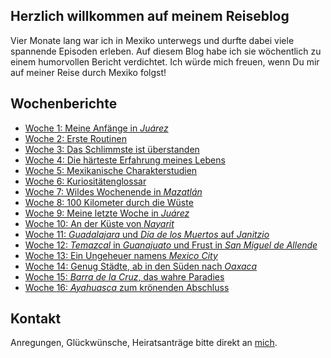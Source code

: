 ## Herzlich willkommen auf meinem Reiseblog
<!-- 
Einmal die Woche lade ich hier eine Beschreibung meiner neuesten Erlebnisse hoch. 
Ich würde mich freuen, wenn Du mir auf meiner Reise durch Mexiko folgst! -->

Vier Monate lang war ich in Mexiko unterwegs und durfte dabei viele spannende Episoden erleben. Auf diesem Blog habe ich sie wöchentlich zu einem humorvollen Bericht verdichtet. Ich würde mich freuen, wenn Du mir auf meiner Reise durch Mexiko folgst!

## Wochenberichte

- [Woche 1: Meine Anfänge in _Juárez_](https://nkueng.github.io/travelblog/w1)
- [Woche 2: Erste Routinen](https://nkueng.github.io/travelblog/w2)
- [Woche 3: Das Schlimmste ist überstanden](https://nkueng.github.io/travelblog/w3)
- [Woche 4: Die härteste Erfahrung meines Lebens](https://nkueng.github.io/travelblog/w4)
- [Woche 5: Mexikanische Charakterstudien](https://nkueng.github.io/travelblog/w5)
- [Woche 6: Kuriositätenglossar](https://nkueng.github.io/travelblog/w6)
- [Woche 7: Wildes Wochenende in _Mazatlán_](https://nkueng.github.io/travelblog/w7)
- [Woche 8: 100 Kilometer durch die Wüste](https://nkueng.github.io/travelblog/w8)
- [Woche 9: Meine letzte Woche in _Juárez_](https://nkueng.github.io/travelblog/w9)
- [Woche 10: An der Küste von _Nayarit_](https://nkueng.github.io/travelblog/w10)
- [Woche 11: _Guadalajara_ und _Día de los Muertos_ auf _Janitzio_](https://nkueng.github.io/travelblog/w11)
- [Woche 12: _Temazcal_ in _Guanajuato_ und Frust in _San Miguel de Allende_](https://nkueng.github.io/travelblog/w12)
- [Woche 13: Ein Ungeheuer namens _Mexico City_](https://nkueng.github.io/travelblog/w13)
- [Woche 14: Genug Städte, ab in den Süden nach _Oaxaca_](https://nkueng.github.io/travelblog/w14)
- [Woche 15: _Barra de la Cruz_, das wahre Paradies](https://nkueng.github.io/travelblog/w15)
- [Woche 16: _Ayahuasca_ zum krönenden Abschluss](https://nkueng.github.io/travelblog/w16)

## Kontakt

Anregungen, Glückwünsche, Heiratsanträge bitte direkt an <a href="mailto:nickueng@gmail.com">mich</a>.
